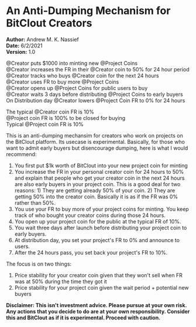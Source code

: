 # An Anti-Dumping Mechanism for BitClout Creators
**Author:** Andrew M. K. Nassief \
**Date:** 6/2/2021 \
**Version:** 1.0

@Creator puts $1000 into minting new @Project Coins \
@Creator increases the FR in their @Creator coin to 50% for 24 hour period \
@Creator tracks who buys @Creator coin for the next 24 hours \
@Creator uses FR to buy more @Project Coins \
@Creator opens up @Project Coins for public users to buy \
@Creator waits 3 days before distributing @Project Coins to early buyers \
On Distribution day @Creator lowers @Project Coin FR to 0% for 24 hours

The typical @Creator coin FR is 10% \
@Project coin FR is 100% to be closed for buying \
Typical @Project coin FR is 10%

This is an anti-dumping mechansim for creators who work on projects on the BitClout platform. Its usecase is experimental. Basically, for those who want to admit early buyers but disencourage dumping, here is what I would recommend:

1. You first put $1k worth of BitClout into your new project coin for minting
2. You increase the FR in your personal creator coin for 24 hours to 50% and explain that people who get your creator coin in the next 24 hours are also early buyers in your project coin. This is a good deal for two reasons: 1) They are getting already 50% of your coin. 2) They are getting 50% into the creator coin. Basically it is as if the FR was 0% rather than 50%.
3. You use your FR to buy more of your project coins for minting. You keep track of who bought your creator coins during those 24 hours.
4. You open up your project coin for the public at the typical FR of 10%.
5. You wait three days after launch before distributing your project coin to early buyers.
6. At distribution day, you set your project's FR to 0% and announce to users.
7. After the 24 hours pass, you set back your project's FR to 10%.

The focus is on two things: 
1) Price stability for your creator coin given that they won't sell when FR was at 50% during the time they got it
2) Price stability for your project coin given the wait period + potential new buyers

**Disclaimer: This isn't investment advice. Please pursue at your own risk. Any actions that you decide to do are at your own responsibility. Consider this and BitClout as if it is experimental. Proceed with caution.**
